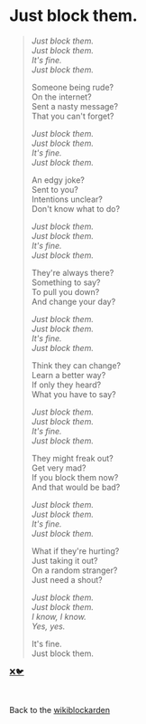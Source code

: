 # Just block them.

> *Just block them.<br>
> Just block them.<br>
> It's fine.<br>
> Just block them.*
> 
> Someone being rude?<br>
> On the internet?<br>
> Sent a nasty message?<br>
> That you can't forget?
>
> *Just block them.<br>
> Just block them.<br>
> It's fine.<br>
> Just block them.*
>
> An edgy joke?<br>
> Sent to you?<br>
> Intentions unclear?<br>
> Don't know what to do?
>
> *Just block them.<br>
> Just block them.<br>
> It's fine.<br>
> Just block them.*
>
> They're always there?<br>
> Something to say?<br>
> To pull you down?<br>
> And change your day?
>
> *Just block them.<br>
> Just block them.<br>
> It's fine.<br>
> Just block them.*
>
> Think they can change?<br>
> Learn a better way?<br>
> If only they heard?<br>
> What you have to say?
>
> *Just block them.<br>
> Just block them.<br>
> It's fine.<br>
> Just block them.*
>
> They might freak out?<br>
> Get very mad?<br>
> If you block them now?<br>
> And that would be bad?
>
> *Just block them.<br>
> Just block them.<br>
> It's fine.<br>
> Just block them.*
>
> What if they're hurting?<br>
> Just taking it out?<br>
> On a random stranger?<br>
> Just need a shout?
>
> *Just block them.<br>
> Just block them.<br>
> I know, I know.<br>
> Yes, yes.*
>
> It's fine.<br>
> Just block them.

[❌🐦](https://youtu.be/WMJ1H3Ai-qs)

<br>

Back to the [wikiblockarden](/wikiblogarden)
